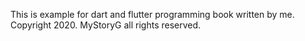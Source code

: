 This is example for dart and flutter programming book written by me.
Copyright 2020. MyStoryG all rights reserved.